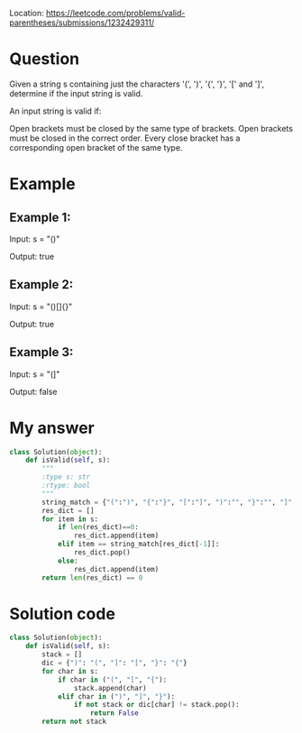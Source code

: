 Location: https://leetcode.com/problems/valid-parentheses/submissions/1232429311/

# Question
Given a string s containing just the characters '(', ')', '{', '}', '[' and ']', determine if the input string is valid.

An input string is valid if:

Open brackets must be closed by the same type of brackets.
Open brackets must be closed in the correct order.
Every close bracket has a corresponding open bracket of the same type.

# Example
## Example 1:

Input: s = "()"
  
Output: true

## Example 2:

Input: s = "()[]{}"

Output: true

## Example 3:

Input: s = "(]"
  
Output: false

# My answer
```python
class Solution(object):
    def isValid(self, s):
        """
        :type s: str
        :rtype: bool
        """
        string_match = {"(":")", "{":"}", "[":"]", ")":"", "}":"", "]":""}
        res_dict = []
        for item in s:
            if len(res_dict)==0:
                res_dict.append(item)
            elif item == string_match[res_dict[-1]]:
                res_dict.pop()
            else:
                res_dict.append(item)
        return len(res_dict) == 0
```

# Solution code
```python
class Solution(object):
    def isValid(self, s):
        stack = []
        dic = {")": "(", "]": "[", "}": "{"}
        for char in s:
            if char in ("(", "[", "{"):
                stack.append(char)
            elif char in (")", "]", "}"):
                if not stack or dic[char] != stack.pop():
                    return False
        return not stack
```
